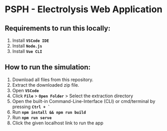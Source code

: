 # PSPH - Electrolysis Web Application

## Requirements to run this locally:
1. Install **```VSCode IDE```**
2. Install **```Node.js```**
3. Install **```Vue CLI```**
## How to run the simulation:

1. Download all files from this repository.
2. Extract the downloaded zip file.
3. Open **```VSCode```**
4. Click **```File```** > **```Open Folder```** > Select the extraction directory
5. Open the built-in Command-Line-Interface (CLI) or cmd/terminal by pressing **```Ctrl + ` ```** 
6. Run **```npm install && npm run build```**
7. Run **```npm run serve```**
8. Click the given localhost link to run the app


